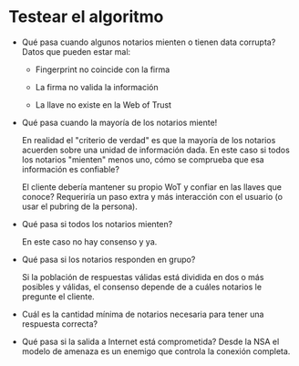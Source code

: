 # Testear el algoritmo

* Qué pasa cuando algunos notarios mienten o tienen data corrupta? Datos
  que pueden estar mal:

    * Fingerprint no coincide con la firma

    * La firma no valida la información

    * La llave no existe en la Web of Trust

* Qué pasa cuando la mayoría de los notarios miente!

  En realidad el "criterio de verdad" es que la mayoría de los notarios
  acuerden sobre una unidad de información dada.  En este caso si todos
  los notarios "mienten" menos uno, cómo se comprueba que esa
  información es confiable?

  El cliente debería mantener su propio WoT y confiar en las llaves que
  conoce? Requeriría un paso extra y más interacción con el usuario (o
  usar el pubring de la persona).

* Qué pasa si todos los notarios mienten?

  En este caso no hay consenso y ya.

* Qué pasa si los notarios responden en grupo?

  Si la población de respuestas válidas está dividida en dos o más
  posibles y válidas, el consenso depende de a cuáles notarios le
  pregunte el cliente.

* Cuál es la cantidad mínima de notarios necesaria para tener una
  respuesta correcta?

* Qué pasa si la salida a Internet está comprometida?  Desde la NSA el
  modelo de amenaza es un enemigo que controla la conexión completa.
